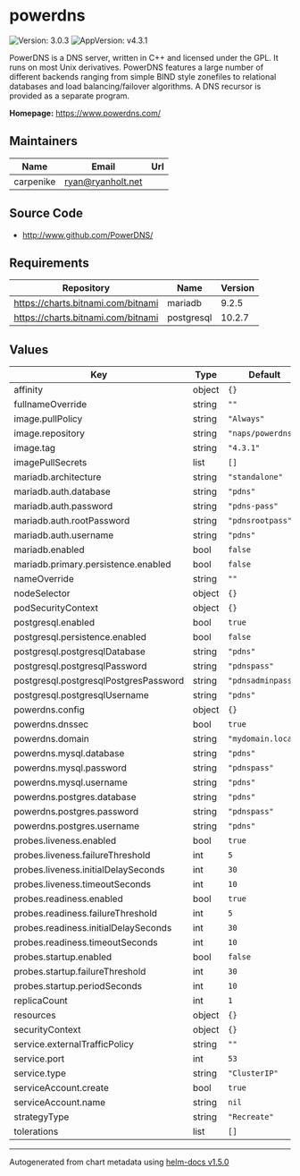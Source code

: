 # powerdns

![Version: 3.0.3](https://img.shields.io/badge/Version-3.0.3-informational?style=flat-square) ![AppVersion: v4.3.1](https://img.shields.io/badge/AppVersion-v4.3.1-informational?style=flat-square)

PowerDNS is a DNS server, written in C++ and licensed under the GPL. It runs on most Unix derivatives. PowerDNS features a large number of different backends ranging from simple BIND style zonefiles to relational databases and load balancing/failover algorithms. A DNS recursor is provided as a separate program.

**Homepage:** <https://www.powerdns.com/>

## Maintainers

| Name | Email | Url |
| ---- | ------ | --- |
| carpenike | ryan@ryanholt.net |  |

## Source Code

* <http://www.github.com/PowerDNS/>

## Requirements

| Repository | Name | Version |
|------------|------|---------|
| https://charts.bitnami.com/bitnami | mariadb | 9.2.5 |
| https://charts.bitnami.com/bitnami | postgresql | 10.2.7 |

## Values

| Key | Type | Default | Description |
|-----|------|---------|-------------|
| affinity | object | `{}` |  |
| fullnameOverride | string | `""` |  |
| image.pullPolicy | string | `"Always"` |  |
| image.repository | string | `"naps/powerdns"` |  |
| image.tag | string | `"4.3.1"` |  |
| imagePullSecrets | list | `[]` |  |
| mariadb.architecture | string | `"standalone"` |  |
| mariadb.auth.database | string | `"pdns"` |  |
| mariadb.auth.password | string | `"pdns-pass"` |  |
| mariadb.auth.rootPassword | string | `"pdnsrootpass"` |  |
| mariadb.auth.username | string | `"pdns"` |  |
| mariadb.enabled | bool | `false` |  |
| mariadb.primary.persistence.enabled | bool | `false` |  |
| nameOverride | string | `""` |  |
| nodeSelector | object | `{}` |  |
| podSecurityContext | object | `{}` |  |
| postgresql.enabled | bool | `true` |  |
| postgresql.persistence.enabled | bool | `false` |  |
| postgresql.postgresqlDatabase | string | `"pdns"` |  |
| postgresql.postgresqlPassword | string | `"pdnspass"` |  |
| postgresql.postgresqlPostgresPassword | string | `"pdnsadminpass"` |  |
| postgresql.postgresqlUsername | string | `"pdns"` |  |
| powerdns.config | object | `{}` |  |
| powerdns.dnssec | bool | `true` |  |
| powerdns.domain | string | `"mydomain.local"` |  |
| powerdns.mysql.database | string | `"pdns"` |  |
| powerdns.mysql.password | string | `"pdnspass"` |  |
| powerdns.mysql.username | string | `"pdns"` |  |
| powerdns.postgres.database | string | `"pdns"` |  |
| powerdns.postgres.password | string | `"pdnspass"` |  |
| powerdns.postgres.username | string | `"pdns"` |  |
| probes.liveness.enabled | bool | `true` |  |
| probes.liveness.failureThreshold | int | `5` |  |
| probes.liveness.initialDelaySeconds | int | `30` |  |
| probes.liveness.timeoutSeconds | int | `10` |  |
| probes.readiness.enabled | bool | `true` |  |
| probes.readiness.failureThreshold | int | `5` |  |
| probes.readiness.initialDelaySeconds | int | `30` |  |
| probes.readiness.timeoutSeconds | int | `10` |  |
| probes.startup.enabled | bool | `false` |  |
| probes.startup.failureThreshold | int | `30` |  |
| probes.startup.periodSeconds | int | `10` |  |
| replicaCount | int | `1` |  |
| resources | object | `{}` |  |
| securityContext | object | `{}` |  |
| service.externalTrafficPolicy | string | `""` |  |
| service.port | int | `53` |  |
| service.type | string | `"ClusterIP"` |  |
| serviceAccount.create | bool | `true` |  |
| serviceAccount.name | string | `nil` |  |
| strategyType | string | `"Recreate"` |  |
| tolerations | list | `[]` |  |

----------------------------------------------
Autogenerated from chart metadata using [helm-docs v1.5.0](https://github.com/norwoodj/helm-docs/releases/v1.5.0)
